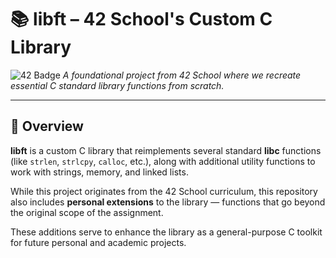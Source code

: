 # 📚 libft – 42 School's Custom C Library

![42 Badge](https://img.shields.io/badge/42-Libft-blue)
*A foundational project from 42 School where we recreate essential C standard library functions from scratch.*

---

## 🚀 Overview

**libft** is a custom C library that reimplements several standard **libc** functions (like `strlen`, `strlcpy`, `calloc`, etc.), along with additional utility functions to work with strings, memory, and linked lists.

While this project originates from the 42 School curriculum, this repository also includes **personal extensions** to the library — functions that go beyond the original scope of the assignment.

These additions serve to enhance the library as a general-purpose C toolkit for future personal and academic projects.
